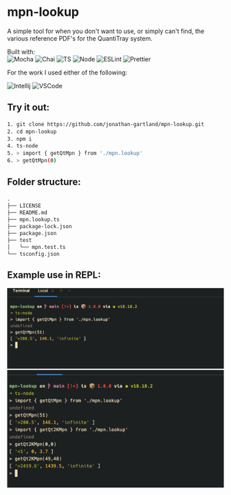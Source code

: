 # mpn-lookup  
  
A simple tool for when you don't want to use, or simply can't find, the various reference PDF's for the QuantiTray system.  
  
Built with:  
![Mocha](https://img.shields.io/badge/-Mocha-%238D6748?&style=for-the-badge&logo=Mocha&logoColor=white)
![Chai](https://img.shields.io/badge/chai.js-323330?style=for-the-badge&logo=chai&logoColor=red)
![TS](https://img.shields.io/badge/TypeScript-007ACC?style=for-the-badge&logo=typescript&logoColor=white)
![Node](https://img.shields.io/badge/Node.js-43853D?style=for-the-badge&logo=node.js&logoColor=white)
![ESLint](https://img.shields.io/badge/eslint-3A33D1?style=for-the-badge&logo=eslint&logoColor=white)
![Prettier](https://img.shields.io/badge/prettier-1A2C34?style=for-the-badge&logo=prettier&logoColor=F7BA3E)

For the work I used either of the following:

![Intellij](https://img.shields.io/badge/IntelliJ_IDEA-000000.svg?style=for-the-badge&logo=intellij-idea&logoColor=white)
![VSCode](https://img.shields.io/badge/-Visual%20Studio%20Code-%233178C6?logo=visual-studio-code)


## Try it out:
```bash
1. git clone https://github.com/jonathan-gartland/mpn-lookup.git
2. cd mpn-lookup
3. npm i
4. ts-node
5. > import { getQtMpn } from './mpn.lookup'
6. > getQtMpn(0)
```

## Folder structure:
```
.
├── LICENSE
├── README.md
├── mpn.lookup.ts
├── package-lock.json
├── package.json
├── test
│   └── mpn.test.ts
└── tsconfig.json

```


## Example use in REPL:
![image](mpn_out.png)  
![image](mpn_examples.png)  
